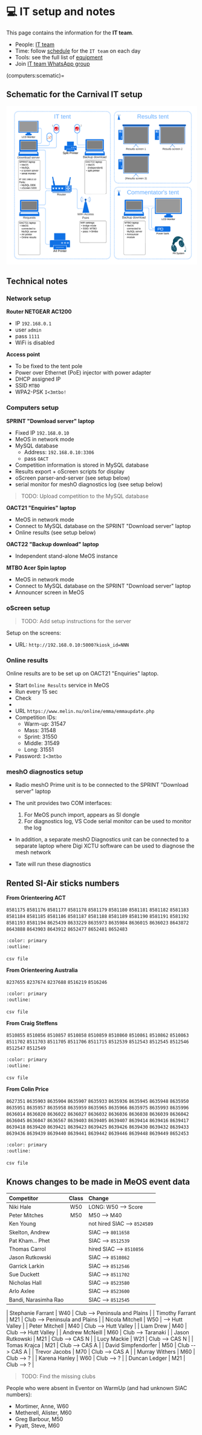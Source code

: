 # 💻 IT setup and notes

This page contains the information for the **IT team**.

- People: [IT team](people:computers)
- Time: follow [schedule](schedule:warmup) for the `IT team` on each day
- Tools: see the full list of [equipment](equipment:it)
- Join [IT team WhatsApp group](https://chat.whatsapp.com/D8x4pE5UoyO8gaRAwYkL3r)

(computers:scematic)=
## Schematic for the Carnival IT setup

![](_static/img/it_tent.png)


## Technical notes


### Network setup

**Router NETGEAR AC1200**

- IP `192.168.0.1`
- user `admin`
- pass `1111`
- WiFi is disabled

**Access point**

- To be fixed to the tent pole
- Power over Ethernet (PoE) injector with power adapter
- DHCP assigned IP
- SSID `MTBO`
- WPA2-PSK `I<3mtbo!`

### Computers setup

**SPRINT "Download server" laptop**

- Fixed IP `192.168.0.10`
- MeOS in network mode
- MySQL database
  * Address: `192.168.0.10:3306`
  * pass `OACT`
- Competition information is stored in MySQL database
- Results export + oScreen scripts for display
- oScreen parser-and-server (see setup below)
- serial monitor for meshO diagnostics log (see setup below)

> TODO: Upload competition to the MySQL database

**OACT21 "Enquiries" laptop**

- MeOS in network mode
- Connect to MySQL database on the SPRINT "Download server" laptop
- Online results (see setup below)

**OACT22 "Backup download" laptop**

- Independent stand-alone MeOS instance

**MTBO Acer Spin laptop**

- MeOS in network mode
- Connect to MySQL database on the SPRINT "Download server" laptop
- Announcer screen in MeOS

### oScreen setup

> TODO: Add setup instructions for the server

Setup on the screens:

- URL: `http://192.168.0.10:5000?kiosk_id=NNN`

### Online results

Online results are to be set up on OACT21 "Enquiries" laptop.

- Start `Online Results` service in MeOS
- Run every 15 sec
- Check
- 
- URL `https://www.melin.nu/online/emma/emmaupdate.php`
- Competition IDs:
  * Warm-up: 31547
  * Mass: 31548
  * Sprint: 31550
  * Middle: 31549
  * Long: 31551
- Password: `I<3mtbo`

### meshO diagnostics setup

- Radio meshO Prime unit is to be connected to the SPRINT "Download server" laptop
- The unit provides two COM interfaces: 
  1. For MeOS punch import, appears as SI dongle
  2. For diagnostics log, VS Code serial monitor can be used to monitor the log

- In addition, a separate meshO Diagnostics unit can be connected to a separate laptop where Digi XCTU software can be used to diagnose the mesh network
- Tate will run these diagnostics

## Rented SI-Air sticks numbers

**From Orienteering ACT**

`8581175` `8581176` `8581177` `8581178` `8581179` `8581180` `8581181` `8581182` `8581183` 
`8581184` `8581185` `8581186` `8581187` `8581188` `8581189` `8581190` `8581191` `8581192` 
`8581193` `8581194` `8625439` `8633229` `8635973` `8635984` `8636015` `8636023` `8643872` 
`8643888` `8643903` `8643912` `8652477` `8652481` `8652483` 

```{button-link} _static/lists/rented_sticks_oact.csv
:color: primary
:outline:

csv file
```

**From Orienteering Australia**

`8237655` `8237674` `8237688` `8516219` `8516246` 

```{button-link} _static/lists/rented_sticks_oa.csv
:color: primary
:outline:

csv file
```

**From Craig Steffens**

`8510855` `8510856` `8510857` `8510858` `8510859` `8510860` `8510861` `8510862` `8510863` 
`8511702` `8511703` `8511705` `8511706` `8511715` `8512539` `8512543` `8512545` `8512546` 
`8512547` `8512549` 

```{button-link} _static/lists/rented_sticks_oqld.csv
:color: primary
:outline:

csv file
```

**From Colin Price**

`8627351` `8635903` `8635904` `8635907` `8635933` `8635936` `8635945` `8635948` `8635950` 
`8635951` `8635957` `8635958` `8635959` `8635965` `8635966` `8635975` `8635993` `8635996` 
`8636014` `8636020` `8636022` `8636027` `8636032` `8636036` `8636038` `8636039` `8636042` 
`8636045` `8636047` `8636567` `8639403` `8639405` `8639407` `8639414` `8639416` `8639417` 
`8639418` `8639420` `8639421` `8639423` `8639425` `8639426` `8639430` `8639432` `8639433` 
`8639436` `8639439` `8639440` `8639441` `8639442` `8639446` `8639448` `8639449` `8652453` 

```{button-link} _static/lists/rented_sticks_colin_price.csv
:color: primary
:outline:

csv file
```

## Knows changes to be made in MeOS event data

| Competitor | Class | Change |
|:-|:-:|:-|
| Niki Hale | W50 | LONG: W50 --> Score |
| Peter Mitches | M50 | M50 --> M40 |
| Ken Young | | not hired SIAC --> `8524589` |
| Skelton, Andrew | | SIAC --> `8011658` |
| Pat Kham... Phet | | SIAC --> `8512539` |
| Thomas Carrol | | hired SIAC --> `8510856` |
| Jason Rutkowski | | SIAC --> `8510862` |
| Garrick Larkin | | SIAC --> `8512546` |
| Sue Duckett | | SIAC --> `8511702` |
| Nicholas Hall | | SIAC --> `8523580` |
| Arlo Axlee | | SIAC --> `8523600` |
| Bandi, Narasimha Rao | | SIAC --> `8512545` |

| Stephanie Farrant | W40 | Club --> Peninsula and Plains |
| Timothy Farrant | M21 | Club --> Peninsula and Plains |
| Nicola Mitchell | W50 | --> Hutt Valley |
| Peter Mitchell | M40 | Club --> Hutt Valley |
| Liam Drew | M40 | Club --> Hutt Valley |
| Andrew McNeill | M60 | Club --> Taranaki |
| Jason Rutkowski | M21 | Club --> CAS N |
| Lucy Mackie | W21 | Club --> CAS N |
| Tomas Krajca | M21 | Club --> CAS A |
| David Simpfendorfer | M50 | Club --> CAS A |
| Trevor Jacobs | M70 | Club --> CAS A |
| Murray Withers | M60 | Club --> ? |
| Karena Hanley | W60 | Club --> ? |
| Duncan Ledger | M21 | Club --> ? |

> TODO: Find the missing clubs

People who were absent in Eventor on WarmUp (and had unknown SIAC numbers):
- Mortimer, Anne, W60
- Metherell, Alister, M60
- Greg Barbour, M50
- Pyatt, Steve, M60


